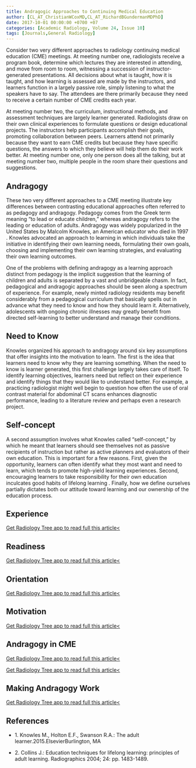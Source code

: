 ```yaml
---
title: Andragogic Approaches to Continuing Medical Education
author: [CL_AT_ChristianWCoxMD,CL_AT_RichardBGundermanMDPhD]
date: 2017-10-01 00:00:00 +0700 +07
categories: [Academic Radiology, Volume 24, Issue 10]
tags: [Journals,General Radiology]
---
```

Consider two very different approaches to radiology continuing medical education (CME) meetings. At meeting number one, radiologists receive a program book, determine which lectures they are interested in attending, and move from room to room, witnessing a succession of instructor-generated presentations. All decisions about what is taught, how it is taught, and how learning is assessed are made by the instructors, and learners function in a largely passive role, simply listening to what the speakers have to say. The attendees are there primarily because they need to receive a certain number of CME credits each year.

At meeting number two, the curriculum, instructional methods, and assessment techniques are largely learner generated. Radiologists draw on their own clinical experiences to formulate questions or design educational projects. The instructors help participants accomplish their goals, promoting collaboration between peers. Learners attend not primarily because they want to earn CME credits but because they have specific questions, the answers to which they believe will help them do their work better. At meeting number one, only one person does all the talking, but at meeting number two, multiple people in the room share their questions and suggestions.

## Andragogy

These two very different approaches to a CME meeting illustrate key differences between contrasting educational approaches often referred to as pedagogy and andragogy. Pedagogy comes from the Greek term meaning “to lead or educate children,” whereas andragogy refers to the leading or education of adults. Andragogy was widely popularized in the United States by Malcolm Knowles, an American educator who died in 1997 . Knowles advocated an approach to learning in which individuals take the initiative in identifying their own learning needs, formulating their own goals, choosing and implementing their own learning strategies, and evaluating their own learning outcomes.

One of the problems with defining andragogy as a learning approach distinct from pedagogy is the implicit suggestion that the learning of children and adults is separated by a vast and unbridgeable chasm. In fact, pedagogical and andragogic approaches should be seen along a spectrum of experience. For example, newly minted radiology residents may benefit considerably from a pedagogical curriculum that basically spells out in advance what they need to know and how they should learn it. Alternatively, adolescents with ongoing chronic illnesses may greatly benefit from directed self-learning to better understand and manage their conditions.

## Need to Know

Knowles organized his approach to andragogy around six key assumptions that offer insights into the motivation to learn. The first is the idea that learners need to know why they are learning something. When the need to know is learner generated, this first challenge largely takes care of itself. To identify learning objectives, learners need but reflect on their experience and identify things that they would like to understand better. For example, a practicing radiologist might well begin to question how often the use of oral contrast material for abdominal CT scans enhances diagnostic performance, leading to a literature review and perhaps even a research project.

## Self-concept

A second assumption involves what Knowles called “self-concept,” by which he meant that learners should see themselves not as passive recipients of instruction but rather as active planners and evaluators of their own education. This is important for a few reasons. First, given the opportunity, learners can often identify what they most want and need to learn, which tends to promote high-yield learning experiences. Second, encouraging learners to take responsibility for their own education inculcates good habits of lifelong learning . Finally, how we define ourselves partially dictates both our attitude toward learning and our ownership of the education process.

## Experience

[Get Radiology Tree app to read full this article<](https://clinicalpub.com/app)

## Readiness

[Get Radiology Tree app to read full this article<](https://clinicalpub.com/app)

## Orientation

[Get Radiology Tree app to read full this article<](https://clinicalpub.com/app)

## Motivation

[Get Radiology Tree app to read full this article<](https://clinicalpub.com/app)

## Andragogy in CME

[Get Radiology Tree app to read full this article<](https://clinicalpub.com/app)

[Get Radiology Tree app to read full this article<](https://clinicalpub.com/app)

## Making Andragogy Work

[Get Radiology Tree app to read full this article<](https://clinicalpub.com/app)

## References

- 1\. Knowles M., Holton E.F., Swanson R.A.: The adult learner.2015.ElsevierBurlington, MA


- 2\. Collins J.: Education techniques for lifelong learning: principles of adult learning. Radiographics 2004; 24: pp. 1483-1489.